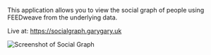 This application allows you to view the social graph of people using FEEDweave from the underlying data.

Live at: https://socialgraph.garygary.uk

![Screenshot of Social Graph](https://arweave.net/GpFUFq-c5LeDFHg8ehW-ObQdXRauMMGvxp3Q8HkaevI "Screenshot of Social Graph")
